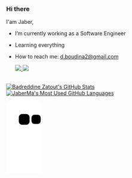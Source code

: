 ### Hi there

I'am Jaber,
- I’m currently working as a Software Engineer
- Learning everything 
- How to reach me: d.boudina2@gmail.com


  <a href = "mailto:d.boudina2@gmail.com">
    <img src="https://img.shields.io/badge/-Gmail-%23333?style=for-the-badge&logo=gmail&logoColor=white" target="_blank">
  </a>
  <a href="https://www.linkedin.com/in/jaber-boudina-0a4540175/)" target="_blank">
    <img src="https://img.shields.io/badge/-LinkedIn-%230077B5?style=for-the-badge&logo=linkedin&logoColor=white" target="_blank">
  </a> 
  <br />
 <br />
 
<a href="https://github.com/anuraghazra/github-readme-stats">
  <img align="top" src="https://github-readme-stats.vercel.app/api?username=JaberMa&hide=contribs&count_private=true&theme=tokyonight&show_icons=true" alt="Badreddine Zatout's GitHub Stats" />
</a>

<a href="https://github.com/anuraghazra/github-readme-stats">
  <img align="top" src="https://github-readme-stats.vercel.app/api/top-langs/?username=JaberMa&count_private=true&theme=tokyonight&show_icons=true&hide=css&layout=compact&card_width=270" alt="JaberMa's Most Used GitHub Languages" />
</a>


![Snake animation](https://github.com/JaberMa/JaberMa/blob/output/github-contribution-grid-snake.svg)
